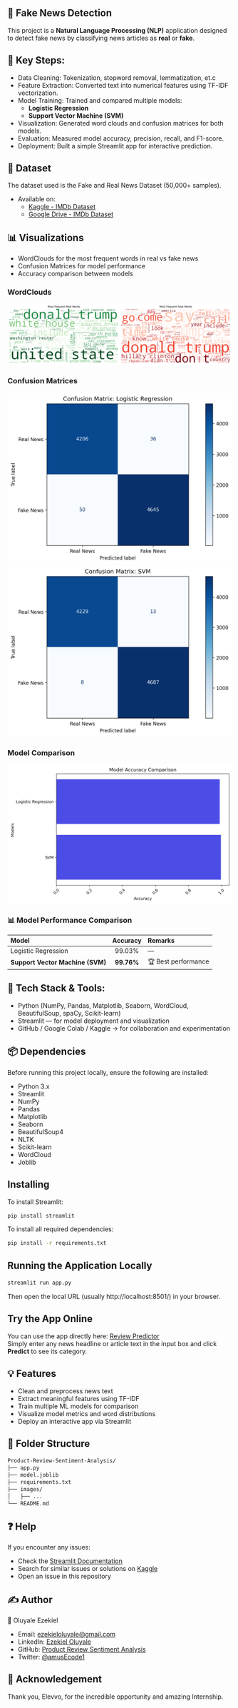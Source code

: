 ## 📰 Fake News Detection
This project is a **Natural Language Processing (NLP)** application designed to detect fake news by classifying news articles as **real** or **fake**.

## 🧩 Key Steps:
- Data Cleaning: Tokenization, stopword removal, lemmatization, et.c
- Feature Extraction: Converted text into numerical features using TF-IDF vectorization.
- Model Training: Trained and compared multiple models:
  - **Logistic Regression** 
  - **Support Vector Machine (SVM)**
- Visualization: Generated word clouds and confusion matrices for both models.
- Evaluation: Measured model accuracy, precision, recall, and F1-score.
- Deployment: Built a simple Streamlit app for interactive prediction.

## 📂 Dataset
The dataset used is the Fake and Real News Dataset (50,000+ samples).
- Available on:
  - [Kaggle - IMDb Dataset](https://www.kaggle.com/datasets/clmentbisaillon/fake-and-real-news-dataset)
  - [Google Drive - IMDb Dataset](https://drive.google.com/drive/folders/1-UFvIWQNfq2F4EF5B_NUwzpnoq1sClvG?usp=drive_link)

## 📊 Visualizations
- WordClouds for the most frequent words in real vs fake news
- Confusion Matrices for model performance
- Accuracy comparison between models

### WordClouds
![Most frequent Positive and Negative Words](images/word_cloud.png)

### Confusion Matrices
![Confusion Matrix (Logistic Regression)](images/confusion_matrix_logistic_regression.png)
![Confusion Matrix (Support Vector Machine (SVM))](images/confusion_matrix_svm.png)

### Model Comparison
![model_accuracy_comparison](images/compare_model_accuracy.png)

### 📊 Model Performance Comparison
| Model | Accuracy | Remarks |
|:---------------------------|:----------:|:----------------------|
| Logistic Regression | 99.03% | — |
| **Support Vector Machine (SVM)** | **99.76%** | 🏆 Best performance |

## 🧠 Tech Stack & Tools: 
- Python (NumPy, Pandas, Matplotlib, Seaborn, WordCloud, BeautifulSoup, spaCy, Scikit-learn)
- Streamlit — for model deployment and visualization
- GitHub / Google Colab / Kaggle → for collaboration and experimentation

## 📦 Dependencies
Before running this project locally, ensure the following are installed:
- Python 3.x
- Streamlit
- NumPy
- Pandas
- Matplotlib
- Seaborn
- BeautifulSoup4
- NLTK
- Scikit-learn
- WordCloud
- Joblib

## Installing
To install Streamlit:
```sh
pip install streamlit
```
To install all required dependencies:
```sh
pip install -r requirements.txt
```

## Running the Application Locally
```sh
streamlit run app.py
```
Then open the local URL (usually http://localhost:8501/) in your browser.

## Try the App Online
You can use the app directly here: [Review Predictor](https://news-detection.streamlit.app/)<br>
Simply enter any news headline or article text in the input box and click **Predict** to see its category.

## 💡 Features
- Clean and preprocess news text
- Extract meaningful features using TF-IDF
- Train multiple ML models for comparison
- Visualize model metrics and word distributions
- Deploy an interactive app via Streamlit

## 📂 Folder Structure
```
Product-Review-Sentiment-Analysis/
├── app.py               
├── model.joblib         
├── requirements.txt     
├── images/              
│   ├── ...             
└── README.md          
```

## ❓ Help
If you encounter any issues:
- Check the [Streamlit Documentation](https://docs.streamlit.io/)
- Search for similar issues or solutions on [Kaggle](https://www.kaggle.com/)
- Open an issue in this repository

## ✍️ Author
👤 Oluyale Ezekiel
- Email: ezekieloluyale@gmail.com
- LinkedIn: [Ezekiel Oluyale](https://www.linkedin.com/in/ezekiel-oluyale)
- GitHub: [Product Review Sentiment Analysis](https://github.com/amusEcode1/Product_Review_Sentiment_Analysis)
- Twitter: [@amusEcode1](https://x.com/amusEcode1?t=uHxhLzrA1TShRiSMrYZQiQ&s=09)

## 🙏 Acknowledgement
Thank you, Elevvo, for the incredible opportunity and amazing Internship.
